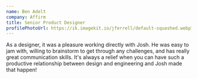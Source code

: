 ```yaml
---
name: Ben Adelt
company: Affirm
title: Senior Product Designer
profilePhotoUrl: https://ik.imagekit.io/jferrell/default-squashed.webp?ik-sdk-version=javascript-1.4.3&updatedAt=1677406622769
---
```


As a designer, it was a pleasure working directly with Josh. He was
easy to jam with, willing to brainstorm to get through any
challenges, and has really great communication skills. It's
always a relief when you can have such a productive relationship
between design and engineering and Josh made that happen!
